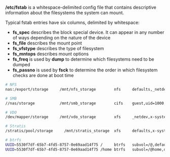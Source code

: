 **/etc/fstab** is a whitespace-delimited config file that contains descriptive information about the filesystems the system can mount.

Typical fstab entries have six columns, delimited by whitespace:

- **fs\_spec** describes the block special device. It can appear in any number of ways depending on the nature of the device
- **fs\_file** describes the mount point
- **fs\_vfstype** describes the type of filesystem
- **fs\_mntops** describes mount options
- **fs\_freq** is used by **dump** to determine which filesystems need to be dumped
- **fs\_passno** is used by **fsck** to determine the order in which filesystem checks are done at boot time

```sh
# NFS
nas:/export/storage     /mnt/nfs_storage        nfs     defaults,_netdev 0 0

# SMB
//nas/storage           /mnt/smb_storage        cifs    guest,uid=1000,iocharset=utf-8  0 0

# VDO
/dev/mapper/storage     /mnt/vdo_storage        xfs     _netdev,x-systemd.device-timeout=0,x-systemd.requires=vdo.service 0 0

# Stratis
/stratis/pool/storage     /mnt/stratis_storage  xfs     defaults,x-systemd.requires=stratisd.service 0 0

# btrfs
UUID=5530f7df-65b7-4fd5-8757-0e69aad14f75 /     btrfs   subvol=/@,defaults,noatime,autodefrag,compress=zstd,discard=async,ssd 0 0
UUID=5530f7df-65b7-4fd5-8757-0e69aad14f75 /home btrfs   subvol=/@home,defaults,noatime,autodefrag,compress=zstd,discard=async,ssd 0 0
```